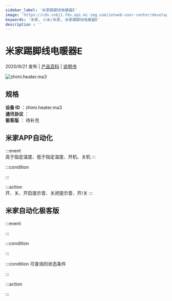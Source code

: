```yaml
---
sidebar_label: '米家踢脚线电暖器E'
image: 'https://cdn.cnbj1.fds.api.mi-img.com/iotweb-user-center/developer_1679047767042MgkGj8lC.png?GalaxyAccessKeyId=AKVGLQWBOVIRQ3XLEW&Expires=9223372036854775807&Signature=DgoPy0bIYMpzxZMLIhQmHDBGEss='
keywords: '米家, 小米/米家, 米家踢脚线电暖器E'
description : ''
---
```

# 米家踢脚线电暖器E

2020/9/21 发布 | [产品百科](https://home.mi.com/webapp/content/baike/product/index.html?model=zhimi.heater.ma3/) | [说明书](https://home.mi.com/views/introduction.html?model=zhimi.heater.ma3&region=cn)

![zhimi.heater.ma3](https://cdn.cnbj1.fds.api.mi-img.com/iotweb-user-center/developer_1679047767042MgkGj8lC.png?GalaxyAccessKeyId=AKVGLQWBOVIRQ3XLEW&Expires=9223372036854775807&Signature=DgoPy0bIYMpzxZMLIhQmHDBGEss=)

## 规格  
> 
**设备 ID** ：zhimi.heater.ma3  
**通讯协议** ：  
**极客版**  ： 待补充 


## 米家APP自动化  

:::event  
高于指定温度、低于指定温度、开机、关机
:::

:::condition  

:::

:::action   
开、关、开启提示音、关闭提示音、开/关
:::

## 米家自动化极客版  

:::event  

:::

:::condition  

:::

:::condition 可查询的状态条件  

:::

:::action  

:::

        
